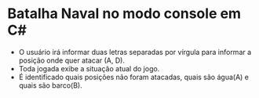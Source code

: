# Batalha Naval no modo console em C#

- O usuário irá informar duas letras separadas por vírgula para informar a posição
onde quer atacar (A, D). 
- Toda jogada exibe a situação atual do jogo.
- É identificado quais posições não foram atacadas, quais são água(A) e quais
são barco(B).
